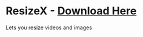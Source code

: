 # ResizeX - [Download Here](https://raw.githubusercontent.com/Anxeal/BDEnhancements/master/plugins/ResizeX/ResizeX.plugin.js)

Lets you resize videos and images
